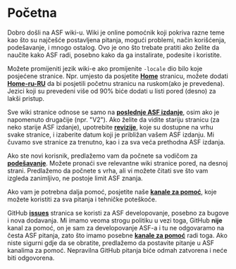 # Početna

Dobro došli na ASF wiki-u. Wiki je online pomoćnik koji pokriva razne teme kao što su najčešće postavljena pitanja, mogući problemi, način korišćenja, podešavanje, i mnogo ostalog. Ovo je ono što trebate pratiti ako želite da naučite kako ASF radi, posebno kako da ga instalirate, podesite i koristite.

Možete promijeniti jezik wiki-e ako promijenite `-locale` dio bilo koje posjećene stranice. Npr. umjesto da posjetite **[Home](https://github.com/JustArchiNET/ArchiSteamFarm/wiki/Home)** stranicu, možete dodati **[Home-ru-RU](https://github.com/JustArchiNET/ArchiSteamFarm/wiki/Home-ru-RU)** da bi posjetili početnu stranicu na ruskom(ako je prevedena). Jezici koji su prevedeni više od 90% biće dodati u listi pored (desno) za lakši pristup.

Sve wiki stranice odnose se samo na **[poslednje ASF izdanje](https://github.com/JustArchiNET/ArchiSteamFarm/releases)**, osim ako je napomenuto drugačije (npr. "V2"). Ako želite da vidite stariju stranicu (za neko starije ASF izdanje), upotrebite **[revizije](https://github.com/JustArchiNET/ArchiSteamFarm/wiki/_history)**, koje su dostupne na vrhu svake stranice, i izaberite datum koji je približan vašem ASF izdanju. Mi čuvamo sve stranice za trenutno, kao i za sva veća prethodna ASF izdanja.

Ako ste novi korisnik, predlažemo vam da počnete sa vodičom za **[podešavanje](https://github.com/JustArchiNET/ArchiSteamFarm/wiki/Setting-up)**. Možete pronaći sve relevantne wiki stranice pored, na desnoj strani. Predlažemo da počnete s vrha, ali vi možete čitati sve što vam izgleda zanimljivo, ne postoje limit ASF znanja.

Ako vam je potrebna dalja pomoć, posjetite naše **[kanale za pomoć](https://github.com/JustArchiNET/ArchiSteamFarm/blob/main/.github/SUPPORT.md)**, koje možete koristiti za sva pitanja i tehničke poteškoće.

GitHub **[issues](https://github.com/JustArchiNET/ArchiSteamFarm/issues)** stranica se koristi za ASF developovanje, posebno za bugove i nova dodavanja. Mi imamo veoma strogu politiku u vezi toga, GitHub **nije** kanal za pomoć, on je sam za developovanje ASF-a i tu ne odgovaramo na česta ASF pitanja, zato što imamo posebne **[kanale za pomoć](https://github.com/JustArchiNET/ArchiSteamFarm/blob/main/.github/SUPPORT.md)** radi toga. Ako niste sigurni gdje da se obratite, predlažemo da postavite pitanje u ASF kanalima za pomoć. Nepravilna GitHub pitanja biće odmah zatvorena i neće biti odgovorena.